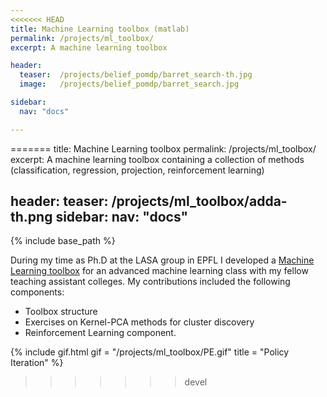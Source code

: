 ```yaml
---
<<<<<<< HEAD
title: Machine Learning toolbox (matlab)
permalink: /projects/ml_toolbox/
excerpt: A machine learning toolbox

header:
  teaser:  /projects/belief_pomdp/barret_search-th.jpg
  image:   /projects/belief_pomdp/barret_search.jpg

sidebar:
  nav: "docs"

---
```

=======
title: Machine Learning toolbox
permalink: /projects/ml_toolbox/
excerpt: A machine learning toolbox containing a collection of methods (classification, regression, projection, reinforcement learning)

header:
  teaser:  /projects/ml_toolbox/adda-th.png
sidebar:
  nav: "docs"
---

{% include base_path %}


During my time as Ph.D at the LASA group in EPFL I developed a [Machine Learning toolbox](https://github.com/epfl-lasa/ML_toolbox)
for an advanced machine learning class with my fellow teaching assistant colleges. My contributions included the
following components:

* Toolbox structure
* Exercises on Kernel-PCA methods for cluster discovery
* Reinforcement Learning component.


{% include gif.html
          gif   = "/projects/ml_toolbox/PE.gif"
          title = "Policy Iteration"
%}
>>>>>>> devel
